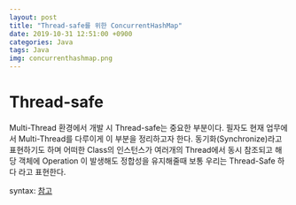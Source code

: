 ```yaml
---
layout: post
title: "Thread-safe를 위한 ConcurrentHashMap"
date: 2019-10-31 12:51:00 +0900
categories: Java
tags: Java
img: concurrenthashmap.png 
---
```


# Thread-safe
Multi-Thread 환경에서 개발 시 Thread-safe는 중요한 부분이다. 필자도 현재 업무에서 Multi-Thread를 다루이게 이 부분을 정리하고자 한다. 동기화(Synchronize)라고 표현하기도 하며 어떠한 Class의 인스턴스가 여러개의 Thread에서 동시 참조되고 해당 객체에 Operation 이 발생해도 정합성을 유지해줄때 보통 우리는 Thread-Safe 하다 라고 표현한다.


syntax: [참고](http://blog.breakingthat.com/2019/04/04/java-collection-map-concurrenthashmap/)